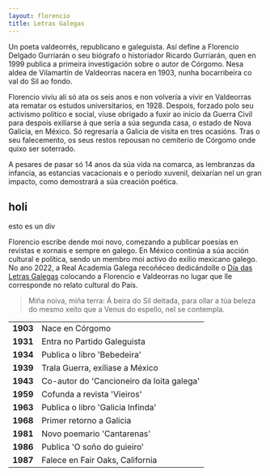 ```yaml
---
layout: florencio
title: Letras Galegas
---
```


Un poeta valdeorrés, republicano e galeguista. Así define a Florencio Delgado Gurriarán o seu biógrafo o historiador Ricardo Gurriarán, quen en 1999 publica a primeira investigación sobre o autor de Córgomo. Nesa aldea de Vilamartín de Valdeorras nacera en 1903, nunha bocarribeira co val do Sil ao fondo.

Florencio vivíu alí só ata os seis anos e non volvería a vivir en Valdeorras ata rematar os estudos universitarios, en 1928. Despois, forzado polo seu activismo político e social, viuse obrigado a fuxir ao inicio da Guerra Civil para despois exiliarse á que sería a súa segunda casa, o estado de Nova Galicia, en México. Só regresaría a Galicia de visita en tres ocasións. Tras o seu falecemento, os seus restos repousan no cemiterio de Córgomo onde quixo ser soterrado.

A pesares de pasar só 14 anos da súa vida na comarca, as lembranzas da infancia, as estancias vacacionais e o período xuvenil, deixarían nel un gran impacto, como demostrará a súa creación poética.

## holi

<div class="text-red-500">esto es un div</div>

Florencio escribe dende moi novo, comezando a publicar poesías en revistas e xornais e sempre en galego. En México continúa a súa acción cultural e política, sendo un membro moi activo do exilio mexicano galego. No ano 2022, a Real Academia Galega recoñéceo dedicándolle o <a href="https://academia.gal/letras-galegas/2022/florencio-delgado-gurriaran">Día das Letras Galegas</a> colocando a Florencio e Valdeorras no lugar que lle corresponde no relato cultural do País.

> Miña noiva, miña terra:
> Á beira do Sil deitada,
> para ollar a túa beleza
> do mesmo xeito que a Venus do espello,
> nel se contempla.

|          |                                           |
| -------- | ----------------------------------------- |
| **1903** | Nace en Córgomo                           |
| **1931** | Entra no Partido Galeguista               |
| **1934** | Publica o libro 'Bebedeira'               |
| **1939** | Trala Guerra, exíliase a México           |
| **1943** | Co-autor do 'Cancioneiro da loita galega' |
| **1959** | Cofunda a revista 'Vieiros'               |
| **1963** | Publica o libro 'Galicia Infinda'         |
| **1968** | Primer retorno a Galicia                  |
| **1981** | Novo poemario 'Cantarenas'                |
| **1986** | Publica 'O soño do guieiro'               |
| **1987** | Falece en Fair Oaks, California           |
